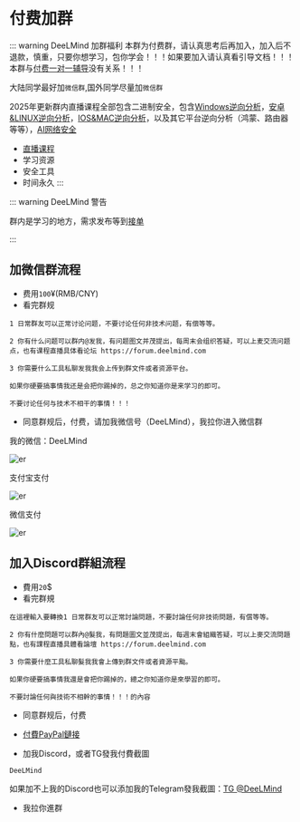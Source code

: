# 付费加群

::: warning DeeLMind 加群福利
本群为付费群，请认真思考后再加入，加入后不退款，慎重，只要你想学习，包你学会！！！如果要加入请认真看引导文档！！！本群与[付费一对一辅导](./class/pentest.md)没有关系！！！

大陆同学最好加`微信群`,国外同学尽量加`微信群`

2025年更新群内直播课程全部包含二进制安全，包含[Windows逆向分析](./windows.md)，[安卓&LINUX逆向分析](./androidlinux.md)，[IOS&MAC逆向分析](./iosmac.md)，以及其它平台逆向分析（鸿蒙、路由器等等），[AI网络安全](./class/ai.md)

* [直播课程](./alive.md)
* 学习资源
* 安全工具
* 时间永久
:::

<DocsAD/>

::: warning DeeLMind 警告

群内是学习的地方，需求发布等到[接单](./services.md)

:::

## 加微信群流程
* 费用`100`¥(RMB/CNY)
* 看完群规

```JS
1 日常群友可以正常讨论问题，不要讨论任何非技术问题，有偿等等。

2 你有什么问题可以群内@发我，有问题图文并茂提出，每周末会组织答疑，可以上麦交流问题点，也有课程直播具体看论坛 https://forum.deelmind.com

3 你需要什么工具私聊发我我会上传到群文件或者资源平台。

如果你硬要搞事情我还是会把你踢掉的，总之你知道你是来学习的即可。

不要讨论任何与技术不相干的事情！！！
```

* 同意群规后，付费，请加我微信号（DeeLMind），我拉你进入微信群

我的微信：DeeLMind

![er](/imgs/wechat.jpg)

支付宝支付

![er](/imgs/ali.jpg)

微信支付

![er](/imgs/wx.jpg)


## 加入Discord群組流程
* 費用`20`$
* 看完群規

```JS
在這裡輸入要轉換1 日常群友可以正常討論問題，不要討論任何非技術問題，有償等等。

2 你有什麼問題可以群內@髮我，有問題圖文並茂提出，每週末會組織答疑，可以上麥交流問題點，也有課程直播具體看論壇 https://forum.deelmind.com

3 你需要什麼工具私聊髮我我會上傳到群文件或者資源平颱。

如果你硬要搞事情我還是會把你踢掉的，總之你知道你是來學習的即可。

不要討論任何與技術不相幹的事情！！！的內容
```

* 同意群规后，付费

* [付費PayPal鏈接](https://paypal.me/DeeLMind)

* 加我Discord，或者TG發我付費截圖

`DeeLMind`

如果加不上我的Discord也可以添加我的Telegram發我截圖：[TG @DeeLMind](https://t.me/DeeLMind)

* 我拉你進群

